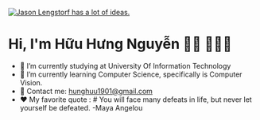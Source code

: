[![Jason Lengstorf has a lot of ideas.](https://scontent.fsgn13-4.fna.fbcdn.net/v/t1.6435-9/83206320_1109543486062848_6590801489520754688_n.jpg?_nc_cat=110&ccb=1-7&_nc_sid=e3f864&_nc_ohc=COeWp5OCL1EAX-mCphD&_nc_ht=scontent.fsgn13-4.fna&oh=00_AT-yQ8J_f72nUM7vDc4U63zkIre2VMOvaxtH9m3wu5hH0g&oe=630B774E)](https://www.facebook.com/hunghn.1901)

# Hi, I'm Hữu Hưng Nguyễn 👋🏾 👩🏾‍💻

- 🔭 I’m currently studying at University Of Information Technology
- 🌱 I’m currently learning Computer Science, specifically is Computer Vision.
- 📧 Contact me: hunghuu1901@gmail.com 
- ❤ My favorite quote : # You will face many defeats in life, but never let yourself be defeated. -Maya Angelou



